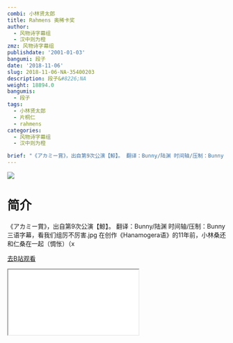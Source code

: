 ```yaml
---
combi: 小林贤太郎
title: Rahmens 奥稀卡奖
author:
  - 风物诗字幕组
  - 汉中则为橙
zmz: 风物诗字幕组
publishdate: '2001-01-03'
bangumi: 段子
date: '2018-11-06'
slug: 2018-11-06-NA-35400203
description: 段子&#8226;NA
weight: 18894.0
bangumis:
  - 段子
tags:
  - 小林贤太郎
  - 片桐仁
  - rahmens
categories:
  - 风物诗字幕组
  - 汉中则为橙

brief: "《アカミー賞》，出自第9次公演【鯨】。 翻译：Bunny/陆渊 时间轴/压制：Bunny 三语字幕，看我们组厉不厉害.jpg 在创作《Hanamogera语》的11年前，小林桑还和仁桑在一起（惆怅）（x"
---
```

![](https://i.imgur.com/6GSEO1L.jpg)
# 简介  
《アカミー賞》，出自第9次公演【鯨】。
翻译：Bunny/陆渊 时间轴/压制：Bunny
三语字幕，看我们组厉不厉害.jpg
在创作《Hanamogera语》的11年前，小林桑还和仁桑在一起（惆怅）（x  

[去B站观看](https://www.bilibili.com/video/av35400203/)
<div class ="resp-container"><iframe class="testiframe" src="//player.bilibili.com/player.html?aid=35400203"", scrolling="no", allowfullscreen="true" > </iframe></div> 
